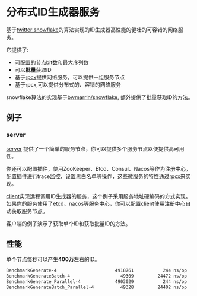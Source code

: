 # 分布式ID生成器服务

基于[twitter snowflake](https://blog.twitter.com/2010/announcing-snowflake)的算法实现的ID生成器高性能的健壮的可容错的网络服务。

它提供了:

- 可配置的节点bit数和最大序列数
- 可以**批量**获取ID
- 基于[rpcx](https://rpcx.io)提供网络服务，可以提供一组服务节点
- 基于rpcx,可以提供分布式的、容错的网络服务



snowflake算法的实现基于[bwmarrin/snowflake](https://github.com/bwmarrin/snowflake), 额外提供了批量获取ID的方法。


## 例子

### server

[server](https://github.com/rpcxio/did/tree/master/cmd/server) 提供了一个简单的服务节点，你可以提供多个服务节点以便提供高可用性。

你还可以配置插件，使用ZooKeeper、Etcd、Consul、Nacos等作为注册中心，配置插件进行trace监控，设置黑白名单等操作，这些微服务的特性通过[rpcx](https://rpcx.io)来实现。


[client](https://github.com/rpcxio/did/tree/master/cmd/client)实现远程调用ID生成器的服务，这个例子采用服务地址硬编码的方式实现。如果你的服务使用了etcd、nacos等服务中心，你可以配置client使用注册中心自动获取服务节点。

客户端的例子演示了获取单个ID和获取批量ID的方法。

## 性能

单个节点每秒可以产生**400万**左右的ID。

```sh
BenchmarkGenerate-4                 	 4918761	       244 ns/op	   4097826 ids/s	     115 B/op	       1 allocs/op
BenchmarkGenerateBatch-4            	   49309	     24472 ns/op	   4086058 ids/s	   10811 B/op	     104 allocs/op
BenchmarkGenerate_Parallel-4        	 4903029	       244 ns/op	   4093939 ids/s	      88 B/op	       0 allocs/op
BenchmarkGenerateBatch_Parallel-4   	   49328	     24402 ns/op	   4097864 ids/s	   12904 B/op	     126 allocs/op
```